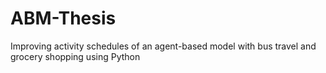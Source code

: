 # ABM-Thesis
Improving activity schedules of an agent-based model with bus travel and grocery shopping using Python
